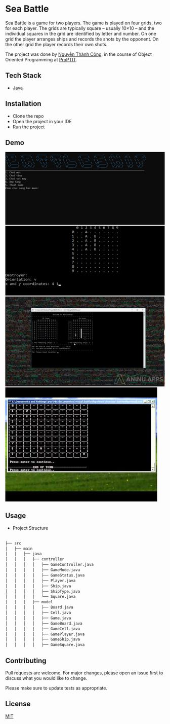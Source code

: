 # Sea Battle

Sea Battle is a game for two players. The game is played on four grids, two for each player. The grids are typically square – usually 10×10 – and the individual squares in the grid are identified by letter and number. On one grid the player arranges ships and records the shots by the opponent. On the other grid the player records their own shots.

The project was done by [Nguyễn Thành Công](https://github.com/NTC223), in the course of Object Oriented Programming at [ProPTIT](https://proptit.com/).


## Tech Stack

- [Java](https://www.java.com/en/) 


## Installation

- Clone the repo
- Open the project in your IDE
- Run the project

## Demo

![Alt text](image.png)
![Alt text](image-1.png)
![Alt text](image-2.png)
![Alt text](image-3.png)




## Usage

- Project Structure

```bash

├── src
│   ├── main
│   │   ├── java
│   │   │   ├── controller
│   │   │   │   ├── GameController.java
│   │   │   │   ├── GameMode.java
│   │   │   │   ├── GameStatus.java
│   │   │   │   ├── Player.java
│   │   │   │   ├── Ship.java
│   │   │   │   ├── ShipType.java
│   │   │   │   └── Square.java
│   │   │   ├── model
│   │   │   │   ├── Board.java
│   │   │   │   ├── Cell.java
│   │   │   │   ├── Game.java
│   │   │   │   ├── GameBoard.java
│   │   │   │   ├── GameCell.java
│   │   │   │   ├── GamePlayer.java
│   │   │   │   ├── GameShip.java
│   │   │   │   ├── GameSquare.java


```

## Contributing

Pull requests are welcome. For major changes, please open an issue first
to discuss what you would like to change.

Please make sure to update tests as appropriate.

## License

[MIT](https://choosealicense.com/licenses/mit/)